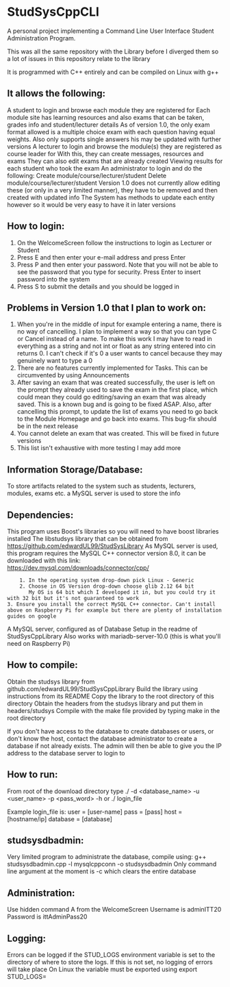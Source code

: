# StudSysCppCLI 
A personal project implementing a Command Line User Interface
Student Administration Program. 

This was all the same repository with the Library before I diverged them so a lot of issues in this repository relate to the library

It is programmed with C++ entirely and can be compiled on Linux with g++

## It allows the following:
   A student to login and browse each module they are registered for
       Each module site has learning resources and also exams that can be taken, grades info and student/lecturer details
              As of version 1.0, the only exam format allowed is a multiple choice exam with each question having equal weights. Also only supports single answers
              his may be updated with further versions
   A lecturer to login and browse the module(s) they are registered as course leader for
       With this, they can create messages, resources and exams
              They can also edit exams that are already created
       Viewing results for each student who took the exam
       An administrator to login and do the following:
       Create module/course/lecturer/student
       Delete module/course/lecturer/student
       Version 1.0 does not currently allow editing these (or only in a very limited manner), they have to be removed and then created with updated info
       The System has methods to update each entity however so it would be very easy to have it in later versions

## How to login:
   1. On the WelcomeScreen follow the instructions to login as Lecturer or Student
   2. Press E and then enter your e-mail address and press Enter
   3. Press P and then enter your password. Note that you will not be able to see the password that you type for security. Press Enter to insert password into the system
   4. Press S to submit the details and you should be logged in

## Problems in Version 1.0 that I plan to work on:
   1. When you're in the middle of input for example entering a name, there is no way of cancelling.
      I plan to implement a way so that you can type C or Cancel instead of a name. To make this work I may have to read in everything as a string and not int or float as any string entered into cin returns 0. 
      I can't check if it's 0 a user wants to cancel because they may genuinely want to type a 0
   2. There are no features currently implemented for Tasks. This can be circumvented by using Announcements
   3. After saving an exam that was created successfully, the user is left on the prompt they already used to save the exam in the first place, which could mean they could go editing/saving an exam that was already saved. This is a known bug and is going to be fixed ASAP. Also, after cancelling this prompt, to update the list of exams you need to go back to the Module Homepage and go back into exams. This bug-fix should be in the next release
   4. You cannot delete an exam that was created. This will be fixed in future versions
   5. This list isn't exhaustive with more testing I may add more

## Information Storage/Database:
   To store artifacts related to the system such as students, lecturers, modules, exams etc. a MySQL server is used to store the info


## Dependencies:
   This program uses Boost's libraries so you will need to have boost libraries installed
   The libstudsys library that can be obtained from https://github.com/edwardUL99/StudSysLibrary
   As MySQL server is used, this program requires the MySQL C++ connector version 8.0, it can be downloaded with this link:
        https://dev.mysql.com/downloads/connector/cpp/
        
        1. In the operating system drop-down pick Linux - Generic
        2. Choose in OS Version drop-down choose glib 2.12 64 bit
           My OS is 64 bit which I developed it in, but you could try it with 32 bit but it's not guaranteed to work
	3. Ensure you install the correct MySQL C++ connector. Can't install above on Raspberry Pi for example but there are plenty of installation guides on google

   A MySQL server, configured as of Database Setup in the readme of StudSysCppLibrary
   Also works with mariadb-server-10.0 (this is what you'll need on Raspberry Pi)

## How to compile:
   Obtain the studsys library from github.com/edwardUL99/StudSysCppLibrary
   Build the library using instructions from its README
   Copy the library to the root directory of this directory
   Obtain the headers from the studsys library and put them in headers/studsys
   Compile with the make file provided by typing make in the root directory

If you don't have access to the database to create databases or users, or don't know the host, contact the database administrator to create a database if not already exists.
The admin will then be able to give you the IP address to the database server to login to

## How to run:
   From root of the download directory type ./<program-name> -d <database_name> -u <user_name> -p <pass_word> -h <host>
      or
   ./<program-name> login_file

   Example login_file is:
   	user = [user-name]
	pass = [pass]
	host = [hostname/ip]
	database = [database]

## studsysdbadmin:
   Very limited program to administrate the database, compile using:
          g++ studsysdbadmin.cpp -l mysqlcppconn -o studsysdbadmin 
   Only command line argument at the moment is -c which clears the entire database

## Administration:
   Use hidden command A from the WelcomeScreen
   Username is adminITT20
   Password is ittAdminPass20
   
## Logging:
Errors can be logged if the STUD_LOGS environment variable is set to the directory of where to store the logs. If this is not set, no logging of errors will take place
On Linux the variable must be exported using export STUD_LOGS=<log-path>
